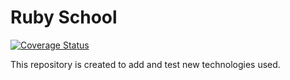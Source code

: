 # Ruby School

[![Coverage Status](https://coveralls.io/repos/github/Jorge-Ortiz-Mata/ruby-school/badge.svg?branch=main)](https://coveralls.io/github/Jorge-Ortiz-Mata/ruby-school?branch=main)


This repository is created to add and test new technologies used.
